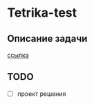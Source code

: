 # Tetrika-test

## Описание задачи

[ссылка](https://gist.github.com/KonstantinKlepikov/9e4a882e7ec5456ee30393546505c55d)

## TODO

- [ ] проект решения
